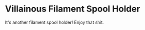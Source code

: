 Villainous Filament Spool Holder
================================
It's another filament spool holder! Enjoy that shit.
